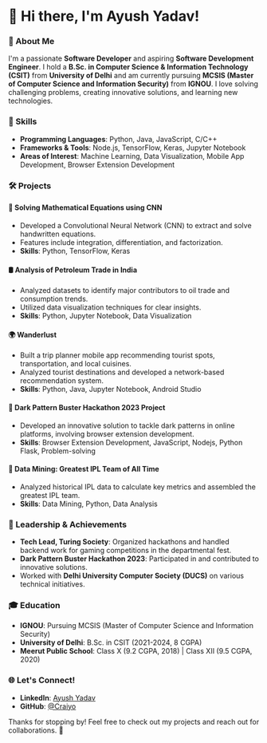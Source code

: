 # 👋 Hi there, I'm Ayush Yadav!

### 🌟 About Me
I'm a passionate **Software Developer** and aspiring **Software Development Engineer**. I hold a **B.Sc. in Computer Science & Information Technology (CSIT)** from **University of Delhi** and am currently pursuing **MCSIS (Master of Computer Science and Information Security)** from **IGNOU**. I love solving challenging problems, creating innovative solutions, and learning new technologies.

### 🚀 Skills
- **Programming Languages**: Python, Java, JavaScript, C/C++
- **Frameworks & Tools**: Node.js, TensorFlow, Keras, Jupyter Notebook
- **Areas of Interest**: Machine Learning, Data Visualization, Mobile App Development, Browser Extension Development

### 🛠️ Projects
#### 🧮 **Solving Mathematical Equations using CNN**
- Developed a Convolutional Neural Network (CNN) to extract and solve handwritten equations.
- Features include integration, differentiation, and factorization.
- **Skills**: Python, TensorFlow, Keras

#### 🛢️ **Analysis of Petroleum Trade in India**
- Analyzed datasets to identify major contributors to oil trade and consumption trends.
- Utilized data visualization techniques for clear insights.
- **Skills**: Python, Jupyter Notebook, Data Visualization

#### 🌍 **Wanderlust**
- Built a trip planner mobile app recommending tourist spots, transportation, and local cuisines.
- Analyzed tourist destinations and developed a network-based recommendation system.
- **Skills**: Python, Java, Jupyter Notebook, Android Studio

#### 🧩 **Dark Pattern Buster Hackathon 2023 Project**
- Developed an innovative solution to tackle dark patterns in online platforms, involving browser extension development.
- **Skills**: Browser Extension Development, JavaScript, Nodejs, Python Flask, Problem-solving

#### 🏏 **Data Mining: Greatest IPL Team of All Time**
- Analyzed historical IPL data to calculate key metrics and assembled the greatest IPL team.
- **Skills**: Data Mining, Python, Data Analysis

### 🌟 Leadership & Achievements
- **Tech Lead, Turing Society**: Organized hackathons and handled backend work for gaming competitions in the departmental fest.
- **Dark Pattern Buster Hackathon 2023**: Participated in and contributed to innovative solutions.
- Worked with **Delhi University Computer Society (DUCS)** on various technical initiatives.

### 🎓 Education
- **IGNOU**: Pursuing MCSIS (Master of Computer Science and Information Security)
- **University of Delhi**: B.Sc. in CSIT (2021-2024, 8 CGPA)
- **Meerut Public School**: Class X (9.2 CGPA, 2018) | Class XII (9.5 CGPA, 2020)

### 🌐 Let's Connect!
- **LinkedIn**: [Ayush Yadav](www.linkedin.com/in/ayush-yadav-a69490144)
- **GitHub**: [@Craiyo](https://github.com/Craiyo)

Thanks for stopping by! Feel free to check out my projects and reach out for collaborations. 🚀
